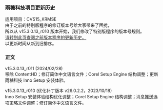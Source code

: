### 雨糖科技项目更新历史
适用项目：CVS15_KRMSE<br>
由于之前的特别版程序的修订版本号给大家带来了困扰，<br>
所以从 v15.3.0.13_r010 版本开始，我们修改了特别版程序的版本号规则。<br>
[请转到此页查阅之前版本程序的更新历史。](https://github.com/RainCandyTech/RCProject_UpdateHistory/blob/main/CVS15_KRMSE_Legacy.md)<br>
以更新时间从新到旧排序。
### 正文
v15.3.0.13_r011 (2024/02/28)<br>
移除 ContentHD；修订简体中文语言文件；Corel Setup Engine 结构调整；更新雨糖科技 Inno Setup 安装体验。

v15.3.0.13_r010 (优化补丁版本 v26.0.2.2，2023/10/18)<br>
Inno Setup 安装体验结构优化调整；Corel Setup Engine 结构调整；消息推送选项策略文件调整；修订简体中文语言文件。
